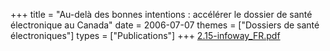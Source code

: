 +++
title = "Au-delà des bonnes intentions : accélérer le dossier de santé électronique au Canada"
date = 2006-07-07
themes = ["Dossiers de santé électroniques"]
types = ["Publications"]
+++
[2.15-infoway\_FR.pdf](/files/2.15-infoway_FR.pdf)
